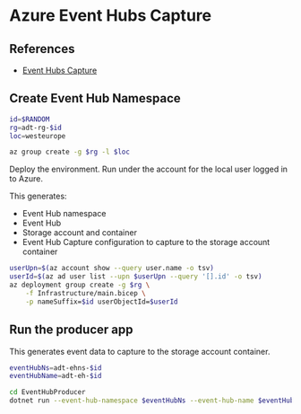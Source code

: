 # Azure Event Hubs Capture

## References

* [Event Hubs Capture](https://docs.microsoft.com/en-us/azure/event-hubs/event-hubs-capture-overview)

## Create Event Hub Namespace

```sh
id=$RANDOM
rg=adt-rg-$id
loc=westeurope

az group create -g $rg -l $loc
```

Deploy the environment. Run under the account for the local user logged in to Azure.

This generates:

* Event Hub namespace
* Event Hub
* Storage account and container
* Event Hub Capture configuration to capture to the storage account container

```sh
userUpn=$(az account show --query user.name -o tsv)
userId=$(az ad user list --upn $userUpn --query '[].id' -o tsv)
az deployment group create -g $rg \
    -f Infrastructure/main.bicep \
    -p nameSuffix=$id userObjectId=$userId
```

## Run the producer app

This generates event data to capture to the storage account container.

```sh
eventHubNs=adt-ehns-$id
eventHubName=adt-eh-$id

cd EventHubProducer
dotnet run --event-hub-namespace $eventHubNs --event-hub-name $eventHubName
```
